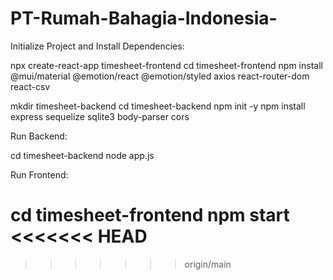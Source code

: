 # PT-Rumah-Bahagia-Indonesia-

Initialize Project and Install Dependencies:

npx create-react-app timesheet-frontend
cd timesheet-frontend
npm install @mui/material @emotion/react @emotion/styled axios react-router-dom react-csv

mkdir timesheet-backend
cd timesheet-backend
npm init -y
npm install express sequelize sqlite3 body-parser cors

Run Backend:

cd timesheet-backend
node app.js

Run Frontend:

cd timesheet-frontend
npm start
<<<<<<< HEAD
=======

>>>>>>> origin/main
